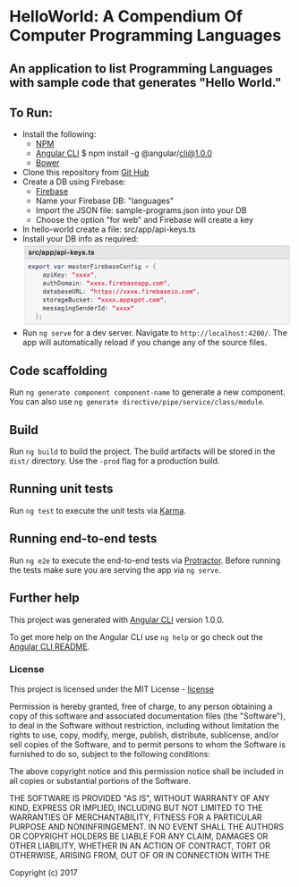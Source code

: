 # HelloWorld: A Compendium Of Computer Programming Languages
## An application to list Programming Languages with sample code that generates "Hello World."

## To Run:
* Install the following:
    * [NPM](https://www.npmjs.com/)
    * [Angular CLI](https://cli.angular.io/) $ npm install -g @angular/cli@1.0.0
    * [Bower](https://bower.io/)
* Clone this repository from [Git Hub](https://github.com/likewater/hello-world.git)
* Create a DB using Firebase:
    * [Firebase](https://firebase.google.com/)
    * Name your Firebase DB: "languages"
    * Import the JSON file: sample-programs.json into your DB
    * Choose the option "for web" and Firebase will create a key
* In hello-world create a file: src/app/api-keys.ts
* Install your DB info as required:
![dbImage](src/images/dbLogo.png)
* Run `ng serve` for a dev server. Navigate to `http://localhost:4200/`. The app will automatically reload if you change any of the source files.

## Code scaffolding

Run `ng generate component component-name` to generate a new component. You can also use `ng generate directive/pipe/service/class/module`.

## Build

Run `ng build` to build the project. The build artifacts will be stored in the `dist/` directory. Use the `-prod` flag for a production build.

## Running unit tests

Run `ng test` to execute the unit tests via [Karma](https://karma-runner.github.io).

## Running end-to-end tests

Run `ng e2e` to execute the end-to-end tests via [Protractor](http://www.protractortest.org/).
Before running the tests make sure you are serving the app via `ng serve`.

## Further help

This project was generated with [Angular CLI](https://github.com/angular/angular-cli) version 1.0.0.

To get more help on the Angular CLI use `ng help` or go check out the [Angular CLI README](https://github.com/angular/angular-cli/blob/master/README.md).

### License

This project is licensed under the MIT License - [license]

Permission is hereby granted, free of charge, to any person obtaining a copy of this software and associated documentation files (the "Software"), to deal in the Software without restriction, including without limitation the rights to use, copy, modify, merge, publish, distribute, sublicense, and/or sell copies of the Software, and to permit persons to whom the Software is furnished to do so, subject to the following conditions:

The above copyright notice and this permission notice shall be included in all copies or substantial portions of the Software.

THE SOFTWARE IS PROVIDED "AS IS", WITHOUT WARRANTY OF ANY KIND, EXPRESS OR IMPLIED, INCLUDING BUT NOT LIMITED TO THE WARRANTIES OF MERCHANTABILITY, FITNESS FOR A PARTICULAR PURPOSE AND NONINFRINGEMENT. IN NO EVENT SHALL THE AUTHORS OR COPYRIGHT HOLDERS BE LIABLE FOR ANY CLAIM, DAMAGES OR OTHER LIABILITY, WHETHER IN AN ACTION OF CONTRACT, TORT OR OTHERWISE, ARISING FROM, OUT OF OR IN CONNECTION WITH THE

Copyright (c) 2017

[license]: https://opensource.org/licenses/MIT
